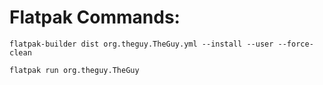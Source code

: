 # Flatpak Commands:

```
flatpak-builder dist org.theguy.TheGuy.yml --install --user --force-clean

flatpak run org.theguy.TheGuy
```
